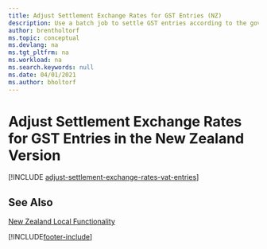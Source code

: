 ```yaml
---
title: Adjust Settlement Exchange Rates for GST Entries (NZ)
description: Use a batch job to settle GST entries according to the government exchange rates in the New Zealand version.
author: brentholtorf
ms.topic: conceptual
ms.devlang: na
ms.tgt_pltfrm: na
ms.workload: na
ms.search.keywords: null
ms.date: 04/01/2021
ms.author: bholtorf
---
```

# <a name="adjust-settlement-exchange-rates-for-vat-entries-in-the-new-zealand-version" />Adjust Settlement Exchange Rates for GST Entries in the New Zealand Version

[!INCLUDE [adjust-settlement-exchange-rates-vat-entries](../includes/AUNZ/adjust-settlement-exchange-rates-vat-entries.md)]

## <a name="see-also" />See Also

[New Zealand Local Functionality](new-zealand-local-functionality.md)  


[!INCLUDE[footer-include](../../includes/footer-banner.md)]
